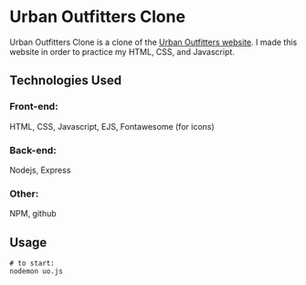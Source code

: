 # Urban Outfitters Clone

Urban Outfitters Clone is a clone of the [Urban Outfitters website](https://www.urbanoutfitters.com/). I made this website in order to practice my HTML, CSS, and Javascript.

## Technologies Used

### Front-end:
HTML, CSS, Javascript, EJS, Fontawesome (for icons)

### Back-end:
Nodejs, Express

### Other:
NPM, github 

## Usage

```node
# to start:
nodemon uo.js 
